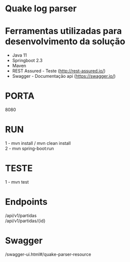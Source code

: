 # Quake log parser

# Ferramentas utilizadas para desenvolvimento da solução 

* Java 11
* Springboot 2.3
* Maven
* REST Assured - Teste (http://rest-assured.io/)
* Swagger - Documentação api (https://swagger.io/)

# PORTA

8080

# RUN

1 - mvn install / mvn clean install<br/>
2 - mvn spring-boot:run

# TESTE

1 - mvn test

# Endpoints

/api/v1/partidas<br/>
/api/v1/partidas/{id}<br/>

# Swagger 

/swagger-ui.html#/quake-parser-resource



